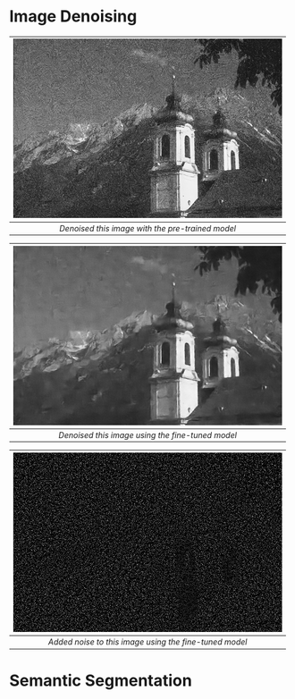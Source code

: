 # Image Denoising
| ![Pretrained Image](CHANDANC%40TCD.IE_014_pretrained.png) | 
|:--:| 
| *Denoised this image with the pre-trained model* |


| ![Clean Image](CHANDANC%40TCD.IE_014_clean.png) | 
|:--:| 
| *Denoised this image using the fine-tuned model* |

| ![Noise Image](CHANDANC%40TCD.IE_014_noise.png) | 
|:--:| 
| *Added noise to this image using the fine-tuned model* |


# Semantic Segmentation
